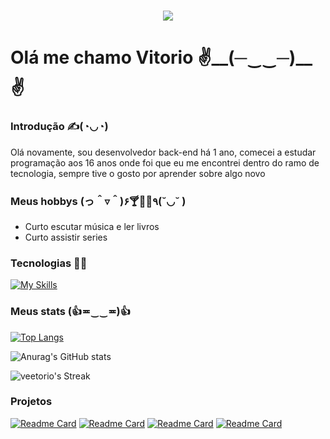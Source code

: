 <h1 align="center"><img src="https://i.pinimg.com/originals/8f/a8/32/8fa832bac73a195a8f605e150eb711b7.gif">
<h1>Olá me chamo Vitorio  ✌️__(─‿‿─)__✌️</h1>
  
<h3>Introdução ✍(◔◡◔) </h3>
<p>Olá novamente, sou desenvolvedor back-end há 1 ano, comecei a estudar programação aos 16 anos onde foi que eu me encontrei dentro do ramo de tecnologia, sempre tive o gosto por aprender sobre algo novo</p>
<h3>Meus hobbys (っ＾▿＾)۶🍸🌟🍺٩(˘◡˘ )</h3>
<ul>
  <li>Curto escutar música e ler livros</li>
  <li>Curto assistir series</li>
</ul>
<h3>Tecnologias 👨‍💻</h3>


[![My Skills](https://skillicons.dev/icons?i=java,spring,mysql,cs,jsperline=3)](https://skillicons.dev)

<h3>Meus stats (👍≖‿‿≖)👍</h3> 

[![Top Langs](https://github-readme-stats.vercel.app/api/top-langs/?username=veetorio&layout=compact&theme=radical)](https://github.com/anuraghazra/github-readme-stats)

![Anurag's GitHub stats](https://github-readme-stats.vercel.app/api?username=Veetorio&show_icons=true&theme=radical)

![veetorio's Streak](https://github-readme-streak-stats.herokuapp.com/?user=veetorio&theme=radical&hide_border=false)

<h3>Projetos</h3>

[![Readme Card](https://github-readme-stats.vercel.app/api/pin/?username=veetorio&repo=blogli&theme=radical)](https://github.com/veetorio/blogli)
[![Readme Card](https://github-readme-stats.vercel.app/api/pin/?username=veetorio&repo=pokedex&theme=radical)](https://github.com/veetorio/pokedex)
[![Readme Card](https://github-readme-stats.vercel.app/api/pin/?username=veetorio&repo=ProjetoCadastroSpring&theme=radical)](https://github.com/veetorio/ProjetoCadastroSpring?tab=readme-ov-file)
[![Readme Card](https://github-readme-stats.vercel.app/api/pin/?username=veetorio&repo=JPA-desafio&theme=radical)](https://github.com/veetorio/JPA-desafio)







